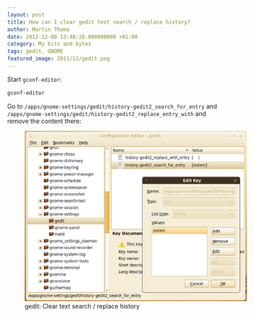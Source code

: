 ```yaml
---
layout: post
title: How can I clear gedit text search / replace history?
author: Martin Thoma
date: 2012-12-08 13:48:28.000000000 +01:00
category: My bits and bytes
tags: gedit, GNOME
featured_image: 2011/12/gedit.png
---
```

Start <code>gconf-editor</code>:
```bash
gconf-editor
```

Go to <code>/apps/gnome-settings/gedit/history-gedit2_search_for_entry</code> and <code>/apps/gnome-settings/gedit/history-gedit2_replace_entry_with</code> and remove the content there:

<figure class="aligncenter">
            <a href="../images/2012/12/gedit-remove-text-search-history.png"><img src="../images/2012/12/gedit-remove-text-search-history.png" alt="gedit: Clear text search / replace history" style="max-width:512px;max-height:392px" class="size-full wp-image-50181"/></a>
            <figcaption class="text-center">gedit: Clear text search / replace history</figcaption>
        </figure>
